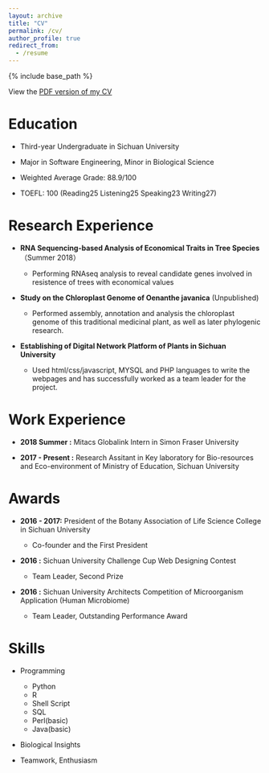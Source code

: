 ```yaml
---
layout: archive
title: "CV"
permalink: /cv/
author_profile: true
redirect_from:
  - /resume
---
```


{% include base_path %}

View the [PDF version of my CV](https://imengyuan.github.io/files/cv_yuanmeng.pdf)


Education
======
* Third-year Undergraduate in Sichuan University

* Major in Software Engineering, Minor in Biological Science

* Weighted Average Grade: 88.9/100      

* TOEFL: 100 (Reading25 Listening25 Speaking23 Writing27)

Research Experience
======
* __RNA Sequencing-based Analysis of Economical Traits in Tree Species__（Summer 2018）
  * Performing RNAseq analysis to reveal candidate genes involved in resistence of trees with economical values

* __Study on the Chloroplast Genome of Oenanthe javanica__
(Unpublished)
  * Performed assembly, annotation and analysis the chloroplast genome of this traditional medicinal plant, as well as later phylogenic research. 

* __Establishing of Digital Network Platform of Plants in Sichuan University__
  * Used html/css/javascript, MYSQL and PHP languages to write the webpages and has successfully worked as a team leader for the project.

Work Experience
======
* __2018 Summer :__ Mitacs Globalink Intern in Simon Fraser University

* __2017 - Present :__ Research Assitant in Key laboratory for Bio-resources and Eco-environment of Ministry of Education, Sichuan University


Awards 
======
* __2016 - 2017:__ President of the Botany Association of Life Science College in Sichuan University
  * Co-founder and the First President

* __2016 :__ Sichuan University Challenge Cup Web Designing Contest
  * Team Leader, Second Prize

* __2016 :__ Sichuan University Architects Competition of Microorganism Application (Human Microbiome)
  * Team Leader, Outstanding Performance Award
 

Skills
======
* Programming
  * Python
  * R
  * Shell Script
  * SQL
  * Perl(basic)
  * Java(basic)

* Biological Insights

* Teamwork, Enthusiasm 



  


